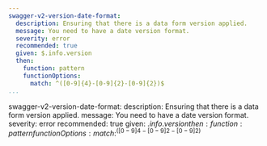 ```yaml
---
swagger-v2-version-date-format:
  description: Ensuring that there is a data form version applied.
  message: You need to have a date version format.
  severity: error
  recommended: true
  given: $.info.version
  then:
    function: pattern
    functionOptions:
      match: ^([0-9]{4}-[0-9]{2}-[0-9]{2})$
...
```

swagger-v2-version-date-format:
  description: Ensuring that there is a data form version applied.
  message: You need to have a date version format.
  severity: error
  recommended: true
  given: $.info.version
  then:
    function: pattern
    functionOptions:
      match: ^([0-9]{4}-[0-9]{2}-[0-9]{2})$
